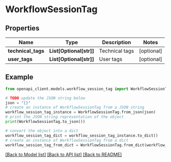 # WorkflowSessionTag


## Properties

Name | Type | Description | Notes
------------ | ------------- | ------------- | -------------
**technical_tags** | **List[Optional[str]]** | Technical tags | [optional] 
**user_tags** | **List[Optional[str]]** | User tags | [optional] 

## Example

```python
from openapi_client.models.workflow_session_tag import WorkflowSessionTag

# TODO update the JSON string below
json = "{}"
# create an instance of WorkflowSessionTag from a JSON string
workflow_session_tag_instance = WorkflowSessionTag.from_json(json)
# print the JSON string representation of the object
print(WorkflowSessionTag.to_json())

# convert the object into a dict
workflow_session_tag_dict = workflow_session_tag_instance.to_dict()
# create an instance of WorkflowSessionTag from a dict
workflow_session_tag_from_dict = WorkflowSessionTag.from_dict(workflow_session_tag_dict)
```
[[Back to Model list]](../README.md#documentation-for-models) [[Back to API list]](../README.md#documentation-for-api-endpoints) [[Back to README]](../README.md)


